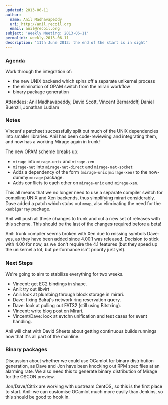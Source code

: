 ```yaml
---
updated: 2013-06-11
author:
  name: Anil Madhavapeddy
  uri: http://anil.recoil.org
  email: anil@recoil.org
subject: 'Weekly Meeting: 2013-06-11'
permalink: weekly-2013-06-11
description: '11th June 2013: the end of the start is in sight'
---
```


### Agenda

Work through the integration of:

* the new UNIX backend which spins off a separate unikernel process
* the elimination of OPAM switch from the mirari workflow
* binary package generation

Attendees: Anil Madhavapeddy, David Scott, Vincent Bernardoff, Daniel Buenzli, Jonathan Ludlam

### Notes

Vincent's patchset successfully split out much of the UNIX dependencies into
smaller libraries.  Anil has been code-reviewing and integrating them, and now
has a working Mirage again in trunk!  

The new OPAM scheme breaks up:

* `mirage` into `mirage-unix` and `mirage-xen`
* `mirage-net` into `mirage-net-direct` and `mirage-net-socket`
* Adds a dependency of the form `(mirage-unix|mirage-xen)` to the now-dummy `mirage` package.
* Adds conflicts to each other on `mirage-unix` and `mirage-xen`.

This all means that we no longer need to use a separate compiler switch for
compiling UNIX and Xen backends, thus simplifying mirari considerably.  Dave
added a patch which stubs out `mmap`, also eliminating the need for the
`xenbigarray` package.

Anil will push all these changes to trunk and cut a new set of releases with this
scheme.  This should be the last of the changes required before a beta!

Anil: trunk compiler seems broken with Xen due to missing symbols Dave: yes, as
they have been added since 4.00.1 was released.  Decision to stick with 4.00
for now, as we don't require the 4.1 features (but they speed up the unikernel
a lot, but performance isn't priority just yet).

### Next Steps

We're going to aim to stabilize everything for two weeks.

* Vincent: get EC2 bindings in shape.
* Anil: try out libvirt
* Anil: look at plumbing through block storage in mirari.
* Dave: fixing Balraj's network ring reservation query.
* Dave: look at pulling out FAT32 (still using Bitstring).
* Vincent: write blog post on Mirari.
* Vincent/Dave: look at evtchn unification and test cases for event handling.

Anil will chat with David Sheets about getting continuous builds runnings now
that it's all part of the mainline.

### Binary packages

Discussion about whether we could use OCamlot for binary distribution
generation, as Dave and Jon have been knocking out RPM spec files at an
alarming rate.  We also need this to generate binary distribution of Mirage for
the OSCON preview.

Jon/Dave/Citrix are working with upstream CentOS, so this is the first place to start. 
Anil: we can customise OCamlot much more easily than Jenkins, so this should be good to hook in.

